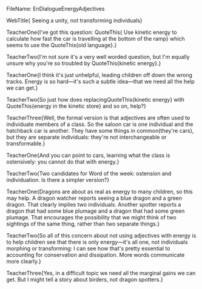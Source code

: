 FileName: EnDialogueEnergyAdjectives

WebTitle{ Seeing a unity, not transforming individuals}

TeacherOne{I've got this question: QuoteThis{ Use kinetic energy to calculate how fast the car is travelling at the bottom of the ramp} which seems to use the QuoteThis{old language}.}

TeacherTwo{I'm not sure it's a very well worded question, but I'm equally unsure why you're so troubled by QuoteThis{kinetic energy}.}

TeacherOne{I think it's just unhelpful, leading children off down the wrong tracks. Energy is so hard&mdash;it's such a subtle idea&mdash;that we need all the help we can get.}

TeacherTwo{So just how does replacingQuoteThis{kinetic energy} with QuoteThis{energy in the kinetic store} and so on, help?}

TeacherThree{Well, the formal version is that adjectives are often used to individuate members of a class. So the saloon car is one individual and the hatchback car is another. They have some things in common(they're cars), but they are separate individuals: they're not interchangeable or transformable.}

TeacherOne{And you can point to cars, learning what the class is ostensively: you cannot do that with energy.}

TeacherTwo{Two candidates for Word of the week: ostension and individuation. Is there a simpler version?}

TeacherOne{Dragons are about as real as energy to many children, so this may help. A dragon watcher reports seeing a blue dragon and a green dragon. That clearly implies two individuals. Another spotter reports a dragon that had some blue plumage and a dragon that had some green plumage. That encourages the possibility  that we might think of two sightings of the same thing, rather than two separate things.}

TeacherTwo{So all of this concern about not using adjectives with energy is to help children see that there is only energy&mdash;it's all one, not individuals morphing or transforming: I can see how that's pretty essential to accounting for conservation and dissipation. More words communicate more clearly.}

TeacherThree{Yes, in a difficult topic we need all the marginal gains we can get. But I might tell a story about birders, not dragon spotters.}
